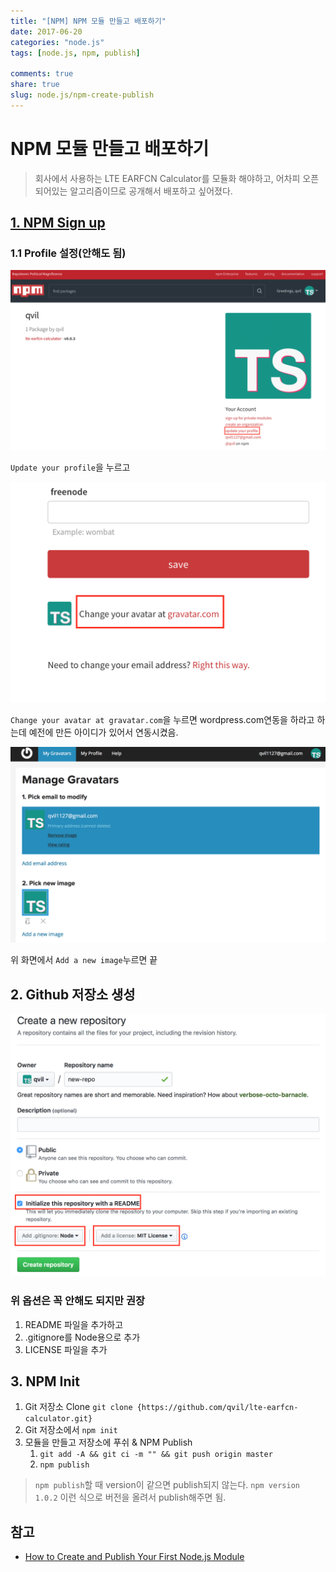```yaml
---
title: "[NPM] NPM 모듈 만들고 배포하기"
date: 2017-06-20
categories: "node.js"
tags: [node.js, npm, publish]

comments: true
share: true
slug: node.js/npm-create-publish
---
```


# NPM 모듈 만들고 배포하기

> 회사에서 사용하는 LTE EARFCN Calculator를 모듈화 해야하고, 어차피 오픈되어있는 알고리즘이므로 공개해서 배포하고 싶어졌다.

## [1. NPM Sign up](https://www.npmjs.com/signup)

### 1.1 Profile 설정(안해도 됨)

![npm-profile-update1](/images/npm-profile-update1.png)

`Update your profile`을 누르고

![npm-profile-update2](/images/npm-profile-update2.png)

`Change your avatar at gravatar.com`을 누르면 wordpress.com연동을 하라고 하는데 예전에 만든 아이디가 있어서 연동시켰음.

![npm-profile-update3](/images/npm-profile-update3.png)

위 화면에서 `Add a new image`누르면 끝

## 2. Github 저장소 생성

![npm-create-repo](/images/npm-create-repo.png)

### 위 옵션은 꼭 안해도 되지만 권장

1. README 파일을 추가하고
1. .gitignore를 Node용으로 추가
1. LICENSE 파일을 추가

## 3. NPM Init

1. Git 저장소 Clone `git clone {https://github.com/qvil/lte-earfcn-calculator.git}`
1. Git 저장소에서 `npm init`
1. 모듈을 만들고 저장소에 푸쉬 & NPM Publish
   1. `git add -A && git ci -m "" && git push origin master`
   1. `npm publish`

> `npm publish`할 때 version이 같으면 publish되지 않는다. `npm version 1.0.2` 이런 식으로 버전을 올려서 publish해주면 됨.

## 참고

- [How to Create and Publish Your First Node.js Module](https://medium.com/@jdaudier/how-to-create-and-publish-your-first-node-js-module-444e7585b738)

